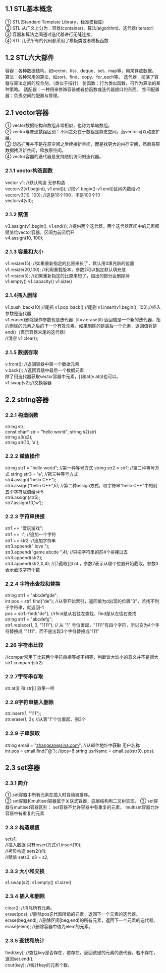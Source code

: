 ## 1.1 STL基本概念  
① STL(Standard Template Library，标准模板库)  
② STL 从广义上分为：容器(container)、算法(algorithm)、迭代器(iterator)  
③ 容器和算法之间通过迭代器进行无缝连接。  
④ STL 几乎所有的代码都采用了模板类或者模板函数  
## 1.2 STL六大部件  
容器：各种数据结构，如vector、list、deque、set、map等，用来存放数据。
算法：各种常用的算法，如sort、find、copy、for_each等。
迭代器：扮演了容器与算法之间的胶合剂。（类似于指针）
仿函数：行为类似函数，可作为算法的某种策略。
适配器：一种用来修饰容器或者仿函数或迭代器接口的东西。
空间配置器：负责空间的配置与管理。
## 2.1 vector容器  
① vector数据结构和数组非常相似，也称为单端数组。  
② vector与普通数组区别：不同之处在于数组是静态空间，而vector可以动态扩展。  
③ 动态扩展并不是在原空间之后续接新空间，而是找更大的内存空间，然后将原数据拷贝新空间，释放原空间。  
④ vector容器的迭代器是支持随机访问的迭代器。 
### 2.1.1 vector构造函数  
vector<int> v1; //默认构造  无参构造  
vector<int>v2(v1.begin(), v1.end()); //把v1.begin()-v1.end()区间内数给v2   
vector<int>v3(10, 100); //这是10个100，不是100个10  
vector<int>v4(v3);  
### 2.1.2 赋值  
v3.assign(v1.begin(), v1.end());  //提供两个迭代器，两个迭代器区间中的元素都赋值给vector容器，区间为前闭后开   
v4.assign(10, 100);  
### 2.1.3 容量和大小   
v1.resize(15);  //如果重新指定的比原来长了，默认用0填充新的位置  
v1.resize(20,100);  //利用重载版本，参数2可以指定默认填充值  
v1.resize(5);  //如果重新指定的比原来短了，超出的部分会删除掉  
v1.empty()    v1.capacity()  v1.size()  
### 2.1.4插入删除  
v1.push_back(10);//尾插   v1.pop_back();//尾删   v1.insert(v1.begin(), 100);//插入参数是迭代器     
v1.erase()删除操作参数也是迭代器（it=v.erase(it)     返回值是一个新的迭代器，指向删除的元素之后的下一个有效元素。如果删除的是最后一个元素，返回值将是 end()（表示容器末尾的迭代器）  
//清空 v1.clear();  
### 2.1.5 数据存取  
v.front(); //返回容器中第一个数据元素   
v.back(); //返回容器中最后一个数据元素   
除了用迭代器获取vector容器中元素，[]和at(v.at(i)也可以。  
v1.swap(v2);//交换容器  
## 2.2 string容器  
### 2.2.1 构造函数  
string str;  
const char* str = "hello world"; string s2(str)    
string s3(s2);  
string s4(10, 'a');  
### 2.2.2 赋值操作 
string str1 = "hello world";  //第一种等号方式  string str2 = str1;   //第二种等号方式     string str3 = 'a';    //第三种等号方式  
str4.assign("hello C++");  
str5.assign("hello C++",5);   //第二种assign方式，取字符串"hello C++"中的前五个字符赋值给str5   
str6.assign(str5);   
str7.assign(10,'w');  
### 2.2.3 字符串拼接  
str1 += "爱玩游戏";  
str1 += ':';   //追加一个字符  
str1 += str2;    //追加字符串  
str3.append(" love ");  
str3.append("game abcde ",4);  //只把字符串的前4个拼接过去    
str3.append(str2);   
str3.append(str2,0,4);  //只截取到LoL，参数2表示从哪个位置开始截取，参数3表示截取字符个数  
### 2.2.4 字符串查找和替换  
string str1 = "abcdefgde";   
int pos = str1.find("de");  //从零开始索引，返回值为d出现的位置"3"，若找不到子字符串，就返回-1  
pos = str1.rfind("de");  //rfind是从右往左查找，find是从左往右查找  
string str1 = "abcdefg";  
str1.replace(1, 3, "1111");  // 从 "1" 号位置起，"1111"有四个字符，所以变为4个字符替换成 "1111"，而不是出现3个字符替换成"111"  
### 2.26 字符串比较   
//compar常用于比较两个字符串相等或不相等，判断谁大谁小的意义并不是很大
str1.compare(str2)  
### 2.2.7字符串存取  
str.at(i) 和 str[i]  效果一样
### 2.2.8字符串插入删除  
str.insert(1, "111");  
str.erase(1, 3); //从第“1”个位置起，删3个  
### 2.2.9 子串获取  
string email = "zhangsan@sina.com";  //从邮件地址中获取 用户名称  
int pos = email.find("@");   //pos=8
string usrName = email.substr(0, pos);  
## 2.3 set容器  
### 2.3.1 简介  
① set容器中所有元素在插入时自动被排序。  
② set容器和multiset容器属于关联式容器，底层结构用二叉树实现。 
③ set容器与multiset容器区别： 
set容器不允许容器中有重复的元素。 
multiset容器允许容器中有重复的元素  
### 2.3.2 构造赋值  
set<int>s1;  
//插入数据  只有insert方式s1.insert(10);    
//拷贝构造  set<int>s2(s1);  
//赋值  set<int>s3;  s3 = s2;  
### 2.3.3 大小和交换  
s1.swap(s2);  s1.empty()  s1.size()  
### 2.3.4 插入和删除  
clear(); //清除所有元素。  
erase(pos); //删除pos迭代器所指的元素，返回下一个元素的迭代器。  
erase(beg,end); //删除区间[beg,end)的所有元素，返回下一个元素的迭代器。  
erase(elem); //删除容器中值为elem的元素。   
### 2.3.5 查找和统计  
find(key); //查找key是否存在，若存在，返回该键的元素的迭代器，若不存在，返回set.end();  
cout(key); //统计key的元素个数。  
